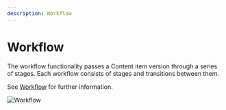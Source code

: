```yaml
---
description: Workflow
---
```


# Workflow

The workflow functionality passes a Content item version through a series of stages.
Each workflow consists of stages and transitions between them.

See [Workflow](workflow.md) for further information.

![Workflow](admin_panel_workflow.png "Workflow")
